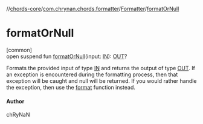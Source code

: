 //[chords-core](../../../index.md)/[com.chrynan.chords.formatter](../index.md)/[Formatter](index.md)/[formatOrNull](format-or-null.md)

# formatOrNull

[common]\
open suspend fun [formatOrNull](format-or-null.md)(input: [IN](index.md)): [OUT](index.md)?

Formats the provided input of type [IN](index.md) and returns the output of type [OUT](index.md). If an exception is encountered during the formatting process, then that exception will be caught and null will be returned. If you would rather handle the exception, then use the [format](format.md) function instead.

#### Author

chRyNaN
